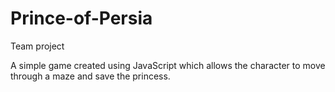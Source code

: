 # Prince-of-Persia

Team project 

A simple game created using JavaScript which allows the character to move through a maze and save the princess.
